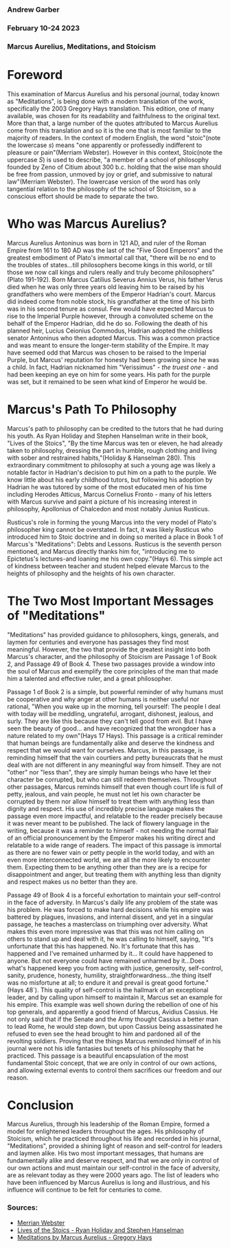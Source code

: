 ### Andrew Garber
### February 10-24 2023
### Marcus Aurelius, Meditations, and Stoicism 

# Foreword
This examination of Marcus Aurelius and his personal journal, today known as "Meditations", is being done with a modern translation of the work, specifically the 2003 Gregory Hays translation. This edition, one of many available, was chosen for its readability and faithfulness to the original text. More than that, a large number of the quotes attributed to Marcus Aurelius come from this translation and so it is the one that is most familiar to the majority of readers. 
In the context of modern English, the word "stoic"(note the lowercase *s*) means "one apparently or professedly indifferent to pleasure or pain"(Merriam Webster). However in this context, Stoic(note the uppercase *S*) is used to describe, "a member of a school of philosophy founded by Zeno of Citium about 300 b.c. holding that the wise man should be free from passion, unmoved by joy or grief, and submissive to natural law"(Merriam Webster). The lowercase version of the word has only tangential relation to the philosophy of the school of Stoicism, so a conscious effort should be made to separate the two.

# Who was Marcus Aurelius?

Marcus Aurelius Antoninus was born in 121 AD, and ruler of the Roman Empire from 161 to 180 AD was the last of the "Five Good Emperors" and the greatest embodiment of Plato's immortal call that, "there will be no end to the troubles of states...till philosophers become kings in this world, or till those we now call kings and rulers really and truly become philosophers"(Plato 191-192). Born Marcus Catilius Severus Annius Verus, his father Verus died when he was only three years old leaving him to be raised by his grandfathers who were members of the Emperor Hadrian's court. Marcus did indeed come from noble stock, his grandfather at the time of his birth was in his second tenure as consul. Few would have expected Marcus to rise to the Imperial Purple however, through a convoluted scheme on the behalf of the Emperor Hadrian, did he do so. Following the death of his planned heir, Lucius Ceionius Commodus, Hadrian adopted the childless senator Antoninus who then adopted Marcus. This was a common practice and was meant to ensure the longer-term stability of the Empire. It may have seemed odd that Marcus was chosen to be raised to the Imperial Purple, but Marcus' reputation for honesty had been growing since he was a child. In fact, Hadrian nicknamed him "Verissimus" - *the truest one* - and had been keeping an eye on him for some years. His path for the purple was set, but it remained to be seen what kind of Emperor he would be.

# Marcus's Path To Philosophy
Marcus's path to philosophy can be credited to the tutors that he had during his youth. As Ryan Holiday and Stephen Hanselman write in their book, "Lives of the Stoics", "By the time Marcus was ten or eleven, he had already taken to philosophy, dressing the part in humble, rough clothing and living with sober and restrained habits,"(Holiday & Hanselman 280). This extraordinary commitment to philosophy at such a young age was likely a notable factor in Hadrian's decision to put him on a path to the purple. We know little about his early childhood tutors, but following his adoption by Hadrian he was tutored by some of the most educated men of his time including Herodes Atticus, Marcus Cornelius Fronto - many of his letters with Marcus survive and paint a picture of his increasing interest in philosophy, Apollonius of Chalcedon and most notably Junius Rusticus.

Rusticus's role in forming the young Marcus into the very model of Plato's philosopher king cannot be overstated. In fact, it was likely Rusticus who introduced him to Stoic doctrine and in doing so merited a place in Book 1 of Marcus's "Meditations": Debts and Lessons. Rusticus is the seventh person mentioned, and Marcus directly thanks him for, "introducing me to Epictetus's lectures-and loaning me his own copy."(Hays 6). This simple act of kindness between teacher and student helped elevate Marcus to the heights of philosophy and the heights of his own character.

# The Two Most Important Messages of "Meditations"
"Meditations" has provided guidance to philosophers, kings, generals, and laymen for centuries and everyone has passages they find most meaningful. However, the two that provide the greatest insight into both Marcus's character, and the philosophy of Stoicism are Passage 1 of Book 2, and Passage 49 of Book 4. These two passages provide a window into the soul of Marcus and exemplify the core principles of the man that made him a talented and effective ruler, and a great philosopher.

Passage 1 of Book 2 is a simple, but powerful reminder of why humans must be cooperative and why anger at other humans is neither useful nor rational, "When you wake up in the morning, tell yourself: The people I deal with today will be meddling, ungrateful, arrogant, dishonest, jealous, and surly. They are like this because they can't tell good from evil. But I have seen the beauty of good... and have recognized that the wrongdoer has a nature related to my own"(Hays 17 Hays). This passage is a critical reminder that human beings are fundamentally alike and deserve the kindness and respect that we would want for ourselves. Marcus, in this passage, is reminding himself that the vain courtiers and petty bureaucrats that he must deal with are not different in any meaningful way from himself. They are not "other" nor "less than", they are simply human beings who have let their character be corrupted, but who can still redeem themselves. Throughout other passages, Marcus reminds himself that even though court life is full of petty, jealous, and vain people, he must not let his own character be corrupted by them nor allow himself to treat them with anything less than dignity and respect. His use of incredibly precise language makes the passage even more impactful, and relatable to the reader precisely because it was never meant to be published. The lack of flowery language in the writing, because it was a reminder to himself - not needing the normal flair of an official pronouncement by the Emperor makes his writing direct and relatable to a wide range of readers. The impact of this passage is immortal as there are no fewer vain or petty people in the world today, and with an even more interconnected world, we are all the more likely to encounter them. Expecting them to be anything other than they are is a recipe for disappointment and anger, but treating them with anything less than dignity and respect makes us no better than they are.

Passage 49 of Book 4 is a forceful exhortation to maintain your self-control in the face of adversity. In Marcus's daily life any problem of the state was his problem. He was forced to make hard decisions while his empire was battered by plagues, invasions, and internal dissent, and yet in a singular passage, he teaches a masterclass on triumphing over adversity. What makes this even more impressive was that this was not him calling on others to stand up and deal with it, he was calling to himself, saying, "It's unfortunate that this has happened. No. It's fortunate that this has happened and I've remained unharmed by it... It could have happened to anyone. But not everyone could have remained unharmed by it...Does what's happened keep you from acting with justice, generosity, self-control, sanity, prudence, honesty, humility, straightforwardness...the thing itself was no misfortune at all; to endure it and prevail is great good fortune."(Hays 48`). This quality of self-control is the hallmark of an exceptional leader, and by calling upon himself to maintain it, Marcus set an example for his empire. This example was well shown during the rebellion of one of his top generals, and apparently a good friend of Marcus, Avidius Cassius. He not only said that if the Senate and the Army thought Cassius a better man to lead Rome, he would step down, but upon Cassius being assassinated he refused to even see the head brought to him and pardoned all of the revolting soldiers. Proving that the things Marcus reminded himself of in his journal were not his idle fantasies but tenets of his philosophy that he practiced. This passage is a beautiful encapsulation of the most fundamental Stoic concept, that we are only in control of our own actions, and allowing external events to control them sacrifices our freedom and our reason.

# Conclusion
Marcus Aurelius, through his leadership of the Roman Empire, formed a model for enlightened leaders throughout the ages. His philosophy of Stoicism, which he practiced throughout his life and recorded in his journal, "Meditations", provided a shining light of reason and self-control for leaders and laymen alike. His two most important messages, that humans are fundamentally alike and deserve respect, and that we are only in control of our own actions and must maintain our self-control in the face of adversity, are as relevant today as they were 2000 years ago. The list of leaders who have been influenced by Marcus Aurelius is long and illustrious, and his influence will continue to be felt for centuries to come.

### Sources:
 - [Merrian Webster](https://www.merriam-webster.com/dictionary/stoic)
 - [Lives of the Stoics - Ryan Holiday and Stephen Hanselman](https://www.amazon.com/Lives-Stoics-Living-Marcus-Aurelius/dp/052554187X)
 - [Meditations by Marcus Aurelius - Gregory Hays](https://www.amazon.com/Meditations-New-Translation-Marcus-Aurelius/dp/0812968255/)

